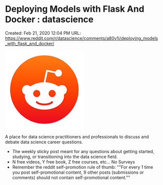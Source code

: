 # Deploying Models with Flask And Docker : datascience

Created: Feb 21, 2020 12:04 PM
URL: https://www.reddit.com/r/datascience/comments/a80y1j/deploying_models_with_flask_and_docker/

![new-icon.png](Deploying%20Models%20with%20Flask%20And%20Docker%20datascience%2069fb7a1645f04eb8907ccc315c5e1ba1/new-icon.png)

A place for data science practitioners and professionals to discuss and debate data science career questions.

- The weekly sticky post meant for any questions about getting started, studying, or transitioning into the data science field.
- N free videos, Y free book, Z free courses, etc... No Surveys
- Remember the reddit self-promotion rule of thumb: ""For every 1 time you post self-promotional content, 9 other posts (submissions or comments) should not contain self-promotional content.""